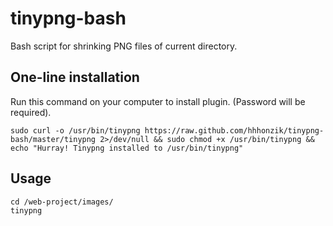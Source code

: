 tinypng-bash
============

Bash script for shrinking PNG files of current directory.


One-line installation
---------------------

Run this command on your computer to install plugin. (Password will be required).


    sudo curl -o /usr/bin/tinypng https://raw.github.com/hhhonzik/tinypng-bash/master/tinypng 2>/dev/null && sudo chmod +x /usr/bin/tinypng && echo "Hurray! Tinypng installed to /usr/bin/tinypng"

Usage
------------

    cd /web-project/images/
    tinypng
